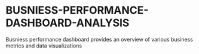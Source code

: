 # BUSNIESS-PERFORMANCE-DASHBOARD-ANALYSIS
Busniess  performance dashboard provides an overview of various business metrics and data visualizations
